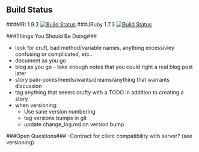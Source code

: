 ## Build Status ##
###MRI 1.9.3  [![Build Status](https://ci.groupondev.com/view/Finance/job/Backbeat-Master/badge/icon)](https://ci.groupondev.com/view/Finance/job/Backbeat-Master/)
###JRuby 1.7.3  [![Build Status](https://ci.groupondev.com/view/Finance/job/Backbeat-JRuby-Master/badge/icon)](https://ci.groupondev.com/view/Finance/job/Backbeat-JRuby-Master/)

###Things You Should Be Doing###
- look for cruft, bad method/variable names, anything excessivley confusing or complicated, etc..
- document as you go
- blog as you go - take enough notes that you could right a real blog post later
- story pain-points/needs/wants/dreams/anything that warrants discussion 
- tag anything that seems crufty with a TODO in addition to creating a story
- when versioning:
  - Use sane version numbering
  - tag versions bumps in git
  - update change_log.md on version bump

###Open Questions###
-Contract for client compatibility with server? (see versioning)
